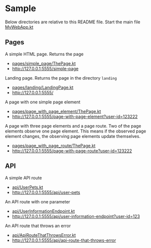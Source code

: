 # Sample

Below directories are relative to this README file.
Start the main file [MyWebApp.kt](MyWebApp.kt)

## Pages

A simple HTML page. Returns the page 
- [pages/simple_page/ThePage.kt](pages/simple_page/ThePage.kt)
- http://127.0.0.1:5555/simple-page

Landing page. Returns the page in the directory `landing` 
- [pages/landing/LandingPage.kt](pages/landing/LandingPage.kt)
- http://127.0.0.1:5555/

A page with one simple page element
- [pages/page_with_page_element/ThePage.kt](pages/page_with_page_element/ThePage.kt)
- http://127.0.0.1:5555/page-with-page-element?user-id=123222

A page with three page elements and a page route. 
Two of the page elements observe one page element. 
This means if the observed page element changes, the observing page elements update themselves.
- [pages/page_with_page_route/ThePage.kt](pages/page_with_page_route/Page.kt)
- http://127.0.0.1:5555/page-with-page-route?user-id=123222


## API

A simple API route
- [api/UserPets.kt](api/UserPets.kt)
- http://127.0.0.1:5555/api/user-pets

An API route with one parameter
- [api/UserInformationEndpoint.kt](api/UserInformationEndpoint.kt)
- http://127.0.0.1:5555/api/user-information-endpoint?user-id=123

An API route that throws an error
- [api/ApiRouteThatThrowsError.kt](api/ApiRouteThatThrowsError.kt)
- http://127.0.0.1:5555/api/api-route-that-throws-error